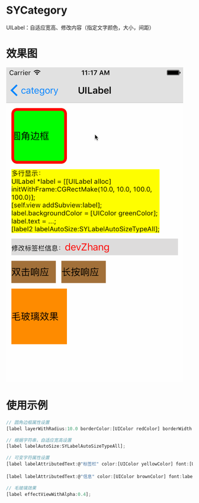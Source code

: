 # SYCategory
UILabel：自适应宽高、修改内容（指定文字颜色，大小，间距）

# 效果图

![SYCategory_label.gif](./CategoryRead/UILabelCategory/SYCategory_label.gif)

# 使用示例
``` javascript
// 圆角边框属性设置
[label layerWithRadius:10.0 borderColor:[UIColor redColor] borderWidth:5.0];
```

``` javascript
// 根据字符串，自适应宽高设置
[label labelAutoSize:SYLabelAutoSizeTypeAll];
``` 

``` javascript
// 可变字符属性设置
[label labelAttributedText:@"标签栏" color:[UIColor yellowColor] font:[UIFont systemFontOfSize:12.0]];

[label labelAttributedText:@"信息" color:[UIColor brownColor] font:label3.font space:5.0 rowSpace:3.0];
``` 

``` javascript
// 毛玻璃效果
[label effectViewWithAlpha:0.4];
``` 
 